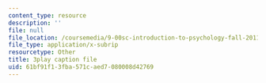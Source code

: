 ```yaml
---
content_type: resource
description: ''
file: null
file_location: /coursemedia/9-00sc-introduction-to-psychology-fall-2011/61bf91f13fba571caed7080008d42769_Qw4SkvZ03cc.vtt
file_type: application/x-subrip
resourcetype: Other
title: 3play caption file
uid: 61bf91f1-3fba-571c-aed7-080008d42769
---
```


